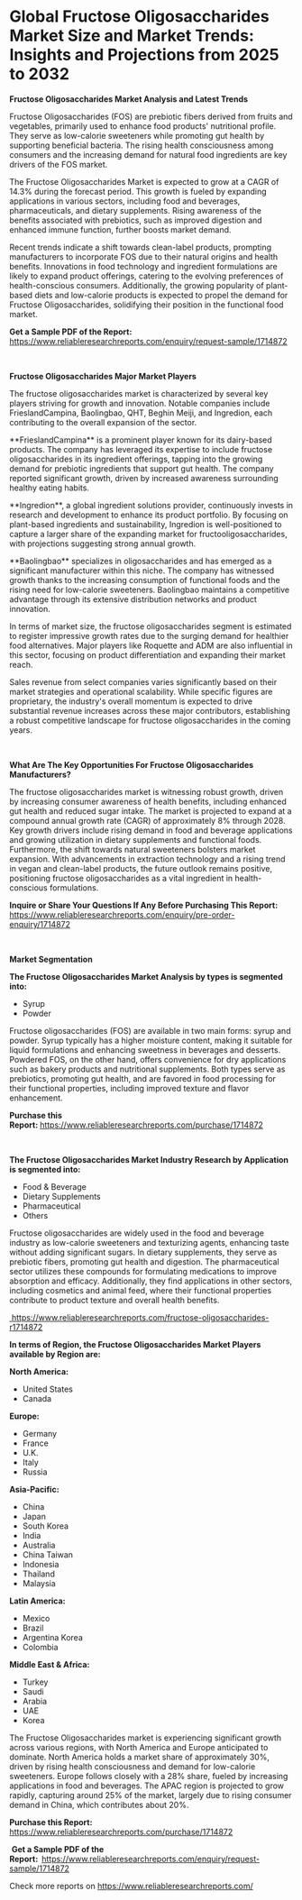 <p><h1>Global Fructose Oligosaccharides Market Size and Market Trends: Insights and Projections from 2025 to 2032</h1></p><p><strong>Fructose Oligosaccharides Market Analysis and Latest Trends</strong></p>
<p><p>Fructose Oligosaccharides (FOS) are prebiotic fibers derived from fruits and vegetables, primarily used to enhance food products' nutritional profile. They serve as low-calorie sweeteners while promoting gut health by supporting beneficial bacteria. The rising health consciousness among consumers and the increasing demand for natural food ingredients are key drivers of the FOS market.</p><p>The Fructose Oligosaccharides Market is expected to grow at a CAGR of 14.3% during the forecast period. This growth is fueled by expanding applications in various sectors, including food and beverages, pharmaceuticals, and dietary supplements. Rising awareness of the benefits associated with prebiotics, such as improved digestion and enhanced immune function, further boosts market demand.</p><p>Recent trends indicate a shift towards clean-label products, prompting manufacturers to incorporate FOS due to their natural origins and health benefits. Innovations in food technology and ingredient formulations are likely to expand product offerings, catering to the evolving preferences of health-conscious consumers. Additionally, the growing popularity of plant-based diets and low-calorie products is expected to propel the demand for Fructose Oligosaccharides, solidifying their position in the functional food market.</p></p>
<p><strong>Get a Sample PDF of the Report:&nbsp;</strong> <a href="https://www.reliableresearchreports.com/enquiry/request-sample/1714872?utm_campaign=2295&utm_medium=2&utm_source=Github&utm_content=ia&utm_term=07042025&utm_id=fructose-oligosaccharides">https://www.reliableresearchreports.com/enquiry/request-sample/1714872</a></p>
<p>&nbsp;</p>
<p><strong>Fructose Oligosaccharides Major Market Players</strong></p>
<p><p>The fructose oligosaccharides market is characterized by several key players striving for growth and innovation. Notable companies include FrieslandCampina, Baolingbao, QHT, Beghin Meiji, and Ingredion, each contributing to the overall expansion of the sector.</p><p>**FrieslandCampina** is a prominent player known for its dairy-based products. The company has leveraged its expertise to include fructose oligosaccharides in its ingredient offerings, tapping into the growing demand for prebiotic ingredients that support gut health. The company reported significant growth, driven by increased awareness surrounding healthy eating habits.</p><p>**Ingredion**, a global ingredient solutions provider, continuously invests in research and development to enhance its product portfolio. By focusing on plant-based ingredients and sustainability, Ingredion is well-positioned to capture a larger share of the expanding market for fructooligosaccharides, with projections suggesting strong annual growth.</p><p>**Baolingbao** specializes in oligosaccharides and has emerged as a significant manufacturer within this niche. The company has witnessed growth thanks to the increasing consumption of functional foods and the rising need for low-calorie sweeteners. Baolingbao maintains a competitive advantage through its extensive distribution networks and product innovation.</p><p>In terms of market size, the fructose oligosaccharides segment is estimated to register impressive growth rates due to the surging demand for healthier food alternatives. Major players like Roquette and ADM are also influential in this sector, focusing on product differentiation and expanding their market reach.</p><p>Sales revenue from select companies varies significantly based on their market strategies and operational scalability. While specific figures are proprietary, the industry's overall momentum is expected to drive substantial revenue increases across these major contributors, establishing a robust competitive landscape for fructose oligosaccharides in the coming years.</p></p>
<p>&nbsp;</p>
<p><strong>What Are The Key Opportunities For Fructose Oligosaccharides Manufacturers?</strong></p>
<p><p>The fructose oligosaccharides market is witnessing robust growth, driven by increasing consumer awareness of health benefits, including enhanced gut health and reduced sugar intake. The market is projected to expand at a compound annual growth rate (CAGR) of approximately 8% through 2028. Key growth drivers include rising demand in food and beverage applications and growing utilization in dietary supplements and functional foods. Furthermore, the shift towards natural sweeteners bolsters market expansion. With advancements in extraction technology and a rising trend in vegan and clean-label products, the future outlook remains positive, positioning fructose oligosaccharides as a vital ingredient in health-conscious formulations.</p></p>
<p><strong>Inquire or Share Your Questions If Any Before Purchasing This Report:</strong> <a href="https://www.reliableresearchreports.com/enquiry/pre-order-enquiry/1714872?utm_campaign=2295&utm_medium=2&utm_source=Github&utm_content=ia&utm_term=07042025&utm_id=fructose-oligosaccharides">https://www.reliableresearchreports.com/enquiry/pre-order-enquiry/1714872</a></p>
<p>&nbsp;</p>
<p><strong>Market Segmentation</strong></p>
<p><strong>The Fructose Oligosaccharides Market Analysis by types is segmented into:</strong></p>
<p><ul><li>Syrup</li><li>Powder</li></ul></p>
<p><p>Fructose oligosaccharides (FOS) are available in two main forms: syrup and powder. Syrup typically has a higher moisture content, making it suitable for liquid formulations and enhancing sweetness in beverages and desserts. Powdered FOS, on the other hand, offers convenience for dry applications such as bakery products and nutritional supplements. Both types serve as prebiotics, promoting gut health, and are favored in food processing for their functional properties, including improved texture and flavor enhancement.</p></p>
<p><strong>Purchase this Report:&nbsp;</strong><a href="https://www.reliableresearchreports.com/purchase/1714872?utm_campaign=2295&utm_medium=2&utm_source=Github&utm_content=ia&utm_term=07042025&utm_id=fructose-oligosaccharides">https://www.reliableresearchreports.com/purchase/1714872</a></p>
<p>&nbsp;</p>
<p><strong>The Fructose Oligosaccharides Market Industry Research by Application is segmented into:</strong></p>
<p><ul><li>Food & Beverage</li><li>Dietary Supplements</li><li>Pharmaceutical</li><li>Others</li></ul></p>
<p><p>Fructose oligosaccharides are widely used in the food and beverage industry as low-calorie sweeteners and texturizing agents, enhancing taste without adding significant sugars. In dietary supplements, they serve as prebiotic fibers, promoting gut health and digestion. The pharmaceutical sector utilizes these compounds for formulating medications to improve absorption and efficacy. Additionally, they find applications in other sectors, including cosmetics and animal feed, where their functional properties contribute to product texture and overall health benefits.</p></p>
<p><a href="https://www.reliableresearchreports.com/fructose-oligosaccharides-r1714872?utm_campaign=2295&utm_medium=2&utm_source=Github&utm_content=ia&utm_term=07042025&utm_id=fructose-oligosaccharides">&nbsp;https://www.reliableresearchreports.com/fructose-oligosaccharides-r1714872</a></p>
<p><strong>In terms of Region, the Fructose Oligosaccharides Market Players available by Region are:</strong></p>
<p>
    <p> <strong> North America: </strong>
        <ul>
            <li>United States</li>
            <li>Canada</li>
        </ul>
        </p> 
    <p> <strong> Europe: </strong>
        <ul>
            <li>Germany</li>
            <li>France</li>
            <li>U.K.</li>
            <li>Italy</li>
            <li>Russia</li>
        </ul>
        </p> 
    <p> <strong> Asia-Pacific: </strong>
        <ul>
            <li>China</li>
            <li>Japan</li>
            <li>South Korea</li>
            <li>India</li>
            <li>Australia</li>
            <li>China Taiwan</li>
            <li>Indonesia</li>
            <li>Thailand</li>
            <li>Malaysia</li>
        </ul>
        </p> 
    <p> <strong> Latin America: </strong>
        <ul>
            <li>Mexico</li>
            <li>Brazil</li>
            <li>Argentina Korea</li>
            <li>Colombia</li>
        </ul>
        </p> 
    <p> <strong> Middle East & Africa: </strong>
        <ul>
            <li>Turkey</li>
            <li>Saudi</li>
            <li>Arabia</li>
            <li>UAE</li>
            <li>Korea</li>
        </ul>
    </p>
    </p>
<p><p>The Fructose Oligosaccharides market is experiencing significant growth across various regions, with North America and Europe anticipated to dominate. North America holds a market share of approximately 30%, driven by rising health consciousness and demand for low-calorie sweeteners. Europe follows closely with a 28% share, fueled by increasing applications in food and beverages. The APAC region is projected to grow rapidly, capturing around 25% of the market, largely due to rising consumer demand in China, which contributes about 20%.</p></p>
<p><strong>Purchase this Report: </strong><a href="https://www.reliableresearchreports.com/purchase/1714872?utm_campaign=2295&utm_medium=2&utm_source=Github&utm_content=ia&utm_term=07042025&utm_id=fructose-oligosaccharides">https://www.reliableresearchreports.com/purchase/1714872</a></p>
<p>&nbsp;<strong>Get a Sample PDF of the Report:&nbsp;&nbsp;</strong><a href="https://www.reliableresearchreports.com/enquiry/request-sample/1714872?utm_campaign=2295&utm_medium=2&utm_source=Github&utm_content=ia&utm_term=07042025&utm_id=fructose-oligosaccharides">https://www.reliableresearchreports.com/enquiry/request-sample/1714872</a></p>
<p><strong></strong></p>
<p>Check more reports on <a href="https://www.reliableresearchreports.com/?utm_campaign=2295&utm_medium=2&utm_source=Github&utm_content=ia&utm_term=07042025&utm_id=fructose-oligosaccharides">https://www.reliableresearchreports.com/</a></p>